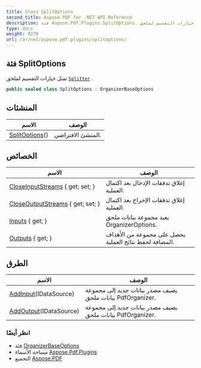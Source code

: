 ```yaml
---
title: Class SplitOptions
second_title: Aspose.PDF for .NET API Reference
description: فئة Aspose.Pdf.Plugins.SplitOptions. تمثل خيارات التقسيم لملحق Splitter
type: docs
weight: 9270
url: /ar/net/aspose.pdf.plugins/splitoptions/
---
```

## فئة SplitOptions

تمثل خيارات التقسيم لملحق [`Splitter`](../splitter/) .

```csharp
public sealed class SplitOptions : OrganizerBaseOptions
```

## المنشئات

| الاسم | الوصف |
| --- | --- |
| [SplitOptions](splitoptions/)() | المنشئ الافتراضي. |

## الخصائص

| الاسم | الوصف |
| --- | --- |
| [CloseInputStreams](../../aspose.pdf.plugins/organizerbaseoptions/closeinputstreams/) { get; set; } | إغلاق تدفقات الإدخال بعد اكتمال العملية. |
| [CloseOutputStreams](../../aspose.pdf.plugins/organizerbaseoptions/closeoutputstreams/) { get; set; } | إغلاق تدفقات الإخراج بعد اكتمال العملية. |
| [Inputs](../../aspose.pdf.plugins/organizerbaseoptions/inputs/) { get; } | يعيد مجموعة بيانات ملحق OrganizerOptions. |
| [Outputs](../../aspose.pdf.plugins/organizerbaseoptions/outputs/) { get; } | يحصل على مجموعة من الأهداف المضافة لحفظ نتائج العملية. |

## الطرق

| الاسم | الوصف |
| --- | --- |
| [AddInput](../../aspose.pdf.plugins/organizerbaseoptions/addinput/)(IDataSource) | يضيف مصدر بيانات جديد إلى مجموعة بيانات ملحق PdfOrganizer. |
| [AddOutput](../../aspose.pdf.plugins/organizerbaseoptions/addoutput/)(IDataSource) | يضيف مصدر بيانات جديد إلى مجموعة بيانات ملحق PdfOrganizer. |

### انظر أيضًا

* فئة [OrganizerBaseOptions](../organizerbaseoptions/)
* مساحة الأسماء [Aspose.Pdf.Plugins](../../aspose.pdf.plugins/)
* التجميع [Aspose.PDF](../../)